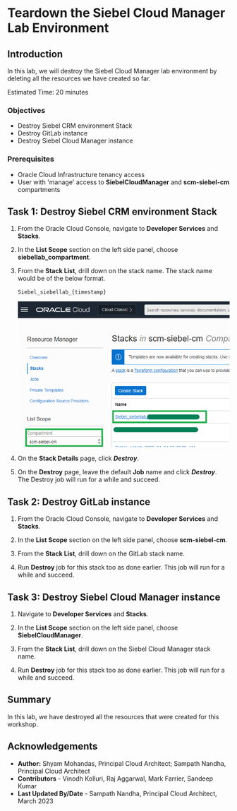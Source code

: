 # Teardown the Siebel Cloud Manager Lab Environment

## Introduction

In this lab, we will destroy the Siebel Cloud Manager lab environment by deleting all the resources we have created so far.

Estimated Time: 20 minutes

### Objectives
* Destroy Siebel CRM environment Stack
* Destroy GitLab instance
* Destroy Siebel Cloud Manager instance

### Prerequisites
* Oracle Cloud Infrastructure tenancy access
* User with 'manage' access to **SiebelCloudManager** and **scm-siebel-cm** compartments

## Task 1: Destroy Siebel CRM environment Stack

1. From the Oracle Cloud Console, navigate to **Developer Services** and **Stacks**.

2. In the **List Scope** section on the left side panel, choose **siebellab_compartment**.

3. From the **Stack List**, drill down on the stack name. The stack name would be of the below format.

   ```
   Siebel_siebellab_{timestamp}
   ```

   ![Stack Drilldown](./images/stack-drilldown.png)

4. On the **Stack Details** page, click ***Destroy***.

5. On the **Destroy** page, leave the default **Job** name and click ***Destroy***. The Destroy job will run for a while and succeed.

## Task 2: Destroy GitLab instance

1. From the Oracle Cloud Console, navigate to **Developer Services** and **Stacks**.

2. In the **List Scope** section on the left side panel, choose **scm-siebel-cm**.

3. From the **Stack List**, drill down on the GitLab stack name.

4. Run **Destroy** job for this stack too as done earlier. This job will run for a while and succeed.

## Task 3: Destroy Siebel Cloud Manager instance

1. Navigate to **Developer Services** and **Stacks**.

2. In the **List Scope** section on the left side panel, choose **SiebelCloudManager**.

3. From the **Stack List**, drill down on the Siebel Cloud Manager stack name.

4. Run **Destroy** job for this stack too as done earlier. This job will run for a while and succeed.

## Summary

In this lab, we have destroyed all the resources that were created for this workshop.

## Acknowledgements

* **Author:** Shyam Mohandas, Principal Cloud Architect; Sampath Nandha, Principal Cloud Architect
* **Contributors** - Vinodh Kolluri, Raj Aggarwal, Mark Farrier, Sandeep Kumar
* **Last Updated By/Date** - Sampath Nandha, Principal Cloud Architect, March 2023